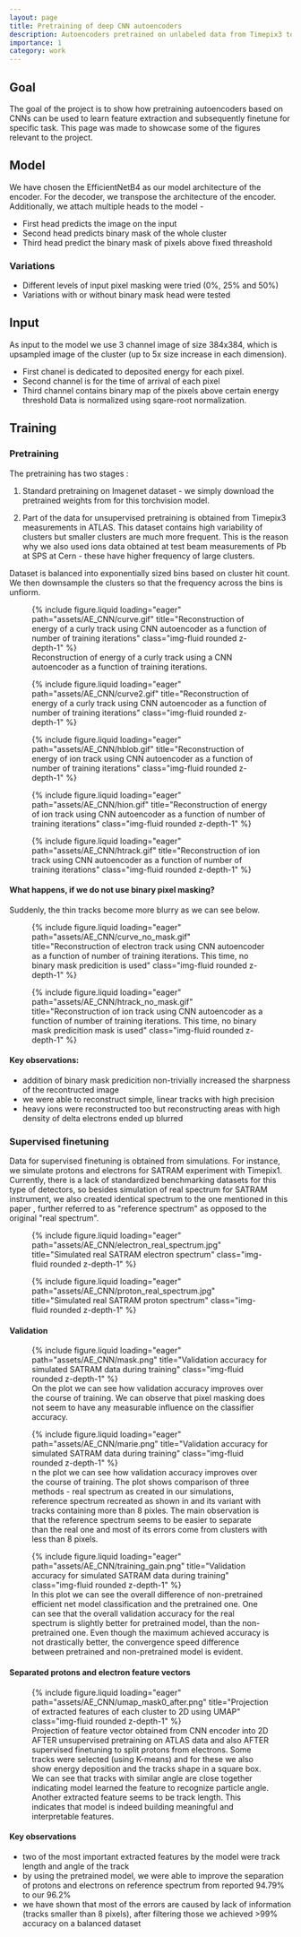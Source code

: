 ```yaml
---
layout: page
title: Pretraining of deep CNN autoencoders
description: Autoencoders pretrained on unlabeled data from Timepix3 to improve accuracy.
importance: 1
category: work
---
```


## Goal

The goal of the project is to show how pretraining autoencoders based on CNNs can be used to learn feature extraction and subsequently finetune for specific task.
This page was made to showcase some of the figures relevant to the project.

## Model

We have chosen the EfficientNetB4 as our model architecture of the encoder. For the decoder, we transpose the architecture of the encoder. Additionally, we attach multiple heads to the model - 
- First head predicts the image on the input
- Second head predicts binary mask of the whole cluster
- Third head predict the binary mask of pixels above fixed threashold

### Variations
- Different levels of input pixel masking were tried (0%, 25% and 50%)
- Variations with or without binary mask head were tested


## Input
As input to the model we use 3 channel image of size 384x384, which is upsampled image of the cluster (up to 5x size increase in each dimension).
- First chanel is dedicated to deposited energy for each pixel. 
- Second channel is for the time of arrival of each pixel
- Third channel contains binary map of the pixels above certain energy threshold
Data is normalized using sqare-root normalization.

## Training

### Pretraining

The pretraining has two stages :

1. Standard pretraining on Imagenet dataset - we simply download the pretrained weights from for this torchvision model.


2. Part of the data for unsupervised pretraining is obtained from Timepix3 measurements in ATLAS. This dataset contains high variability of clusters but smaller clusters are much more frequent. This is the reason why we also used ions data obtained at test beam measurements of Pb at SPS at Cern - these have higher frequency of large clusters. 

Dataset is balanced into exponentially sized bins based on cluster hit count. We then downsample the clusters so that the frequency across the bins is unfiorm.


<div class="row">
  <figure class="text-center">
    {% include figure.liquid 
        loading="eager" 
        path="assets/AE_CNN/curve.gif" 
        title="Reconstruction of energy of a curly track using CNN autoencoder as a function of number of training iterations" 
        class="img-fluid rounded z-depth-1" 
    %}
    <figcaption class="mt-2 text-muted">
      Reconstruction of energy of a curly track using a CNN autoencoder as a function of training iterations.
    </figcaption>
  </figure>
</div>

<div class="row">
        <figure class="text-center">
        {% include figure.liquid loading="eager" path="assets/AE_CNN/curve2.gif" title="Reconstruction of  energy of a curly track using CNN autoencoder as a function of number of training iterations" class="img-fluid rounded z-depth-1" %}
        </figure>
</div>

<div class="row">
        <figure class="text-center">
        {% include figure.liquid loading="eager" path="assets/AE_CNN/hblob.gif" title="Reconstruction of  energy of ion track using CNN autoencoder as a function of number of training iterations" class="img-fluid rounded z-depth-1" %}
        </figure>
</div>

<div class="row">
<figure class="text-center">
        {% include figure.liquid loading="eager" path="assets/AE_CNN/hion.gif" title="Reconstruction of  energy of ion track using CNN autoencoder as a function of number of training iterations" class="img-fluid rounded z-depth-1" %}
         </figure>
</div>

<div class="row">
<figure class="text-center">
        {% include figure.liquid loading="eager" path="assets/AE_CNN/htrack.gif" title="Reconstruction of ion track using CNN autoencoder as a function of number of training iterations" class="img-fluid rounded z-depth-1" %}
         </figure>
</div>

#### What happens, if we do not use binary pixel masking?
Suddenly, the thin tracks become more blurry as we can see below.

<div class="row">
<figure class="text-center">
        {% include figure.liquid loading="eager" path="assets/AE_CNN/curve_no_mask.gif" title="Reconstruction of electron track using CNN autoencoder as a function of number of training iterations. This time, no binary mask predicition is used" class="img-fluid rounded z-depth-1" %}
         </figure>
</div>
<div class="row">
<figure class="text-center">
        {% include figure.liquid loading="eager" path="assets/AE_CNN/htrack_no_mask.gif" title="Reconstruction of ion track using CNN autoencoder as a function of number of training iterations. This time, no binary mask predicition mask is used" class="img-fluid rounded z-depth-1" %}
         </figure>
</div>


#### Key observations:
- addition of binary mask predicition non-trivially increased the sharpness of the recontructed image
- we were able to reconstruct simple, linear tracks with high precision
- heavy ions were reconstructed too but reconstructing areas with high density of delta electrons ended up blurred

### Supervised finetuning

Data for supervised finetuning is obtained from simulations. For instance, we simulate protons and electrons for SATRAM experiment with Timepix1. Currently, there is a lack of standardized benchmarking datasets for this type of detectors, so besides simulation of real spectrum for SATRAM instrument, we also created identical spectrum to the one mentioned in this paper <a href="https://hal.science/hal-03238974v1/document"> </a>, further referred to as "reference spectrum" as opposed to the original "real spectrum".


<div class="row">
<figure class="text-center">
        {% include figure.liquid loading="eager" path="assets/AE_CNN/electron_real_spectrum.jpg" title="Simulated real SATRAM electron spectrum" class="img-fluid rounded z-depth-1" %}
         </figure>
</div>

<div class="row">
<figure class="text-center">
        {% include figure.liquid loading="eager" path="assets/AE_CNN/proton_real_spectrum.jpg" title="Simulated real SATRAM proton spectrum" class="img-fluid rounded z-depth-1" %}
         </figure>
</div>

#### Validation 
<div class="row">
<figure class="text-center">
        {% include figure.liquid loading="eager" path="assets/AE_CNN/mask.png" title="Validation accuracy for simulated SATRAM data during training" class="img-fluid rounded z-depth-1" %}
        <figcaption class="mt-2 text-muted">
        On the plot we can see how validation accuracy improves over the course of training. We can observe that pixel masking does not seem to have any measurable influence on the classifier accuracy.
        </figcaption>
         </figure>
</div>
<div class="row">
<figure class="text-center">
        {% include figure.liquid loading="eager" path="assets/AE_CNN/marie.png" title="Validation accuracy for simulated SATRAM data during training" class="img-fluid rounded z-depth-1" %}
        <figcaption class="mt-2 text-muted">
        n the plot we can see how validation accuracy improves over the course of training. The plot shows comparison of three methods - real spectrum as created in our simulations, reference spectrum recreated as shown in <a href="https://hal.science/hal-03238974v1/document"> </a> and its variant with tracks containing more than 8 pixles. The main observation is that the reference spectrum seems to be easier to separate than the real one and most of its errors come from clusters with less than 8 pixels.  
        </figcaption>
         </figure>
</div>
<div class="row">
<figure class="text-center">
        {% include figure.liquid loading="eager" path="assets/AE_CNN/training_gain.png" title="Validation accuracy for simulated SATRAM data during training" class="img-fluid rounded z-depth-1" %}
         <figcaption class="mt-2 text-muted">
        In this plot we can see the overall difference of non-pretrained efficient net model classification and the pretrained one. One can see that the overall validation accuracy for the real spectrum is slightly better for pretrained model, than the non-pretrained one. Even though the maximum achieved accuracy is not drastically better, the convergence speed difference between pretrained and non-pretrained model is evident. 
        </figcaption>
        </figure>
</div>

#### Separated protons and electron feature vectors
<div class="row">
<figure class="text-center">
        {% include figure.liquid loading="eager" path="assets/AE_CNN/umap_mask0_after.png" title="Projection of extracted features of each cluster to 2D using UMAP" class="img-fluid rounded z-depth-1" %}
         <figcaption class="mt-2 text-muted">
      Projection of feature vector obtained from CNN encoder into 2D AFTER unsupervised pretraining on ATLAS data and also AFTER supervised finetuning to split protons from electrons. Some tracks were selected (using K-means) and for these we also show energy deposition and the tracks shape in a square box. We can see that tracks with similar angle are close together indicating model learned the feature to recognize particle angle. Another extracted feature seems to be track length. This indicates that model is indeed building meaningful and interpretable features.
    </figcaption>
         </figure>
</div>

#### Key observations
- two of the most important extracted features by the model were track length and angle of the track
- by using the pretrained model, we were able to improve the separation of protons and electrons on reference spectrum from reported 94.79% to our 96.2%
- we have shown that most of the errors are caused by lack of information (tracks smaller than 8 pixels), after filtering those we achieved >99% accuracy on a balanced dataset




